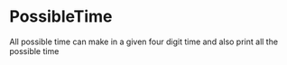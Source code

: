 # PossibleTime
All possible time can make in a given four digit time and also print all the possible time
